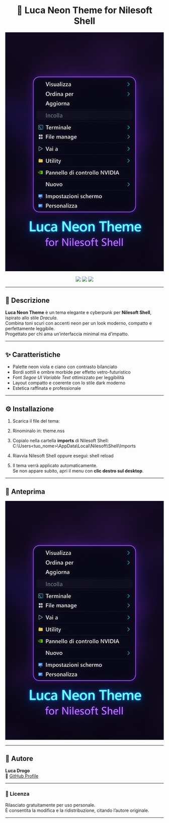<h1 align="center">🎯 Luca Neon Theme for Nilesoft Shell</h1>

<p align="center">
  <img src="Preview.png" alt="Luca Neon Theme Preview" width="700">
</p>

<p align="center">
  <img src="https://img.shields.io/badge/Version-1.0-blueviolet?style=for-the-badge">
  <img src="https://img.shields.io/badge/Compatible-Nilesoft%20Shell%201.9%2B-brightgreen?style=for-the-badge">
  <img src="https://img.shields.io/badge/Theme-Dark%20Neon-blue?style=for-the-badge">
</p>

---

## 🧩 Descrizione
**Luca Neon Theme** è un tema elegante e cyberpunk per **Nilesoft Shell**, ispirato allo stile *Dracula*.  
Combina toni scuri con accenti neon per un look moderno, compatto e perfettamente leggibile.  
Progettato per chi ama un’interfaccia minimal ma d’impatto.

---

## ✨ Caratteristiche
- Palette neon viola e ciano con contrasto bilanciato  
- Bordi sottili e ombre morbide per effetto vetro-futuristico  
- Font *Segoe UI Variable Text* ottimizzato per leggibilità  
- Layout compatto e coerente con lo stile dark moderno  
- Estetica raffinata e professionale

---

## ⚙️ Installazione

1. Scarica il file del tema:

2. Rinominalo in: theme.nss

3. Copialo nella cartella **imports** di Nilesoft Shell: C:\Users<tuo_nome>\AppData\Local\Nilesoft\Shell\Imports

4. Riavvia Nilesoft Shell oppure esegui: shell reload

5. Il tema verrà applicato automaticamente.  
Se non appare subito, apri il menu con **clic destro sul desktop**.

---

## 📸 Anteprima
<p align="center">
<img src="preview.png" alt="Anteprima Luca Neon Theme" width="700">
</p>

---

## 👤 Autore
**Luca Drogo**  
🔗 [GitHub Profile](https://github.com/tuo-username)

---

### 📄 Licenza
Rilasciato gratuitamente per uso personale.  
È consentita la modifica e la ridistribuzione, citando l’autore originale.

---


